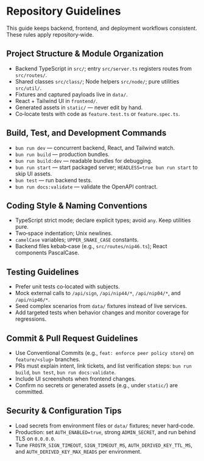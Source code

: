 # Repository Guidelines

This guide keeps backend, frontend, and deployment workflows consistent. These rules apply repository‑wide.

## Project Structure & Module Organization
- Backend TypeScript in `src/`; entry `src/server.ts` registers routes from `src/routes/`.
- Shared classes `src/class/`; Node helpers `src/node/`; pure utilities `src/util/`.
- Fixtures and captured payloads live in `data/`.
- React + Tailwind UI in `frontend/`.
- Generated assets in `static/` — never edit by hand.
- Co‑locate tests with code as `feature.test.ts` or `feature.spec.ts`.

## Build, Test, and Development Commands
- `bun run dev` — concurrent backend, React, and Tailwind watch.
- `bun run build` — production bundles.
- `bun run build:dev` — readable bundles for debugging.
- `bun run start` — start packaged server; `HEADLESS=true bun run start` to skip UI assets.
- `bun test` — run backend tests.
- `bun run docs:validate` — validate the OpenAPI contract.

## Coding Style & Naming Conventions
- TypeScript strict mode; declare explicit types; avoid `any`. Keep utilities pure.
- Two‑space indentation; Unix newlines.
- `camelCase` variables; `UPPER_SNAKE_CASE` constants.
- Backend files kebab‑case (e.g., `src/routes/nip46.ts`); React components PascalCase.

## Testing Guidelines
- Prefer unit tests co‑located with subjects.
- Mock external calls to `/api/sign`, `/api/nip44/*`, `/api/nip04/*`, and `/api/nip46/*`.
- Seed complex scenarios from `data/` fixtures instead of live services.
- Add targeted tests when behavior changes and monitor coverage for regressions.

## Commit & Pull Request Guidelines
- Use Conventional Commits (e.g., `feat: enforce peer policy store`) on `feature/<slug>` branches.
- PRs must explain intent, link tickets, and list verification steps: `bun run build`, `bun test`, `bun run docs:validate`.
- Include UI screenshots when frontend changes.
- Confirm no secrets or generated assets (e.g., under `static/`) are committed.

## Security & Configuration Tips
- Load secrets from environment files or `data/` fixtures; never hard‑code.
- Production: set `AUTH_ENABLED=true`, strong `ADMIN_SECRET`, and run behind TLS on `0.0.0.0`.
- Tune `FROSTR_SIGN_TIMEOUT`, `SIGN_TIMEOUT_MS`, `AUTH_DERIVED_KEY_TTL_MS`, and `AUTH_DERIVED_KEY_MAX_READS` per environment.

